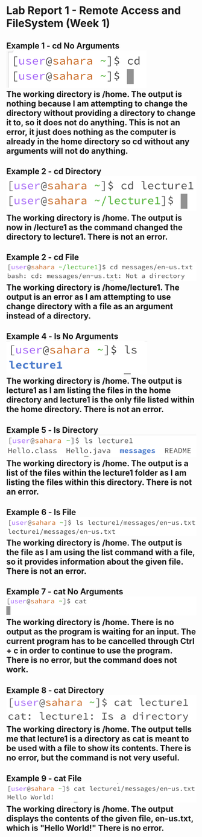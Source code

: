 # Lab Report 1 - Remote Access and FileSystem (Week 1)
**Example 1 - cd No Arguments**  \
![Image](cdNoArgs.png)  \
The working directory is /home. The output is nothing because I am attempting to change the directory without providing a directory to change it to, so it does not do anything. This is not an error, it just does nothing as the computer is already in the home directory so cd without any arguments will not do anything.
---

**Example 2 - cd Directory**  \
![Image](cdDirectory.png)  \
The working directory is /home. The output is now in /lecture1 as the command changed the directory to lecture1. There is not an error.
---

**Example 2 - cd File**  \
![Image](cdFile.png)  \
The working directory is /home/lecture1. The output is an error as I am attempting to use change directory with a file as an argument instead of a directory. 
---

**Example 4 - ls No Arguments**  \
![Image](lsNoArgs.png)  \
The working directory is /home. The output is lecture1 as I am listing the files in the home directory and lecture1 is the only file listed within the home directory. There is not an error.
---

**Example 5 - ls Directory**  \
![Image](lsDirectory.png)  \
The working directory is /home. The output is a list of the files within the lecture1 folder as I am listing the files within this directory. There is not an error.
---

**Example 6 - ls File**  \
![Image](lsFile.png)  \
The working directory is /home. The output is the file as I am using the list command with a file, so it provides information about the given file. There is not an error.
---

**Example 7 - cat No Arguments**  \
![Image](catNoArgs.png)  \
The working directory is /home. There is no output as the program is waiting for an input. The current program has to be cancelled through Ctrl + c in order to continue to use the program. There is no error, but the command does not work.
---

**Example 8 - cat Directory**  \
![Image](catDirectory.png)  \
The working directory is /home. The output tells me that lecture1 is a directory as cat is meant to be used with a file to show its contents. There is no error, but the command is not very useful.
---

**Example 9 - cat File**  \
![Image](catFile.png)  \
The working directory is /home. The output displays the contents of the given file, en-us.txt, which is "Hello World!" There is no error. 
---




